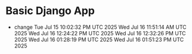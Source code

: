 # Basic Django App

- change
Tue Jul 15 10:02:32 PM UTC 2025
Wed Jul 16 11:51:14 AM UTC 2025
Wed Jul 16 12:24:22 PM UTC 2025
Wed Jul 16 12:32:26 PM UTC 2025
Wed Jul 16 01:28:19 PM UTC 2025
Wed Jul 16 01:51:23 PM UTC 2025
